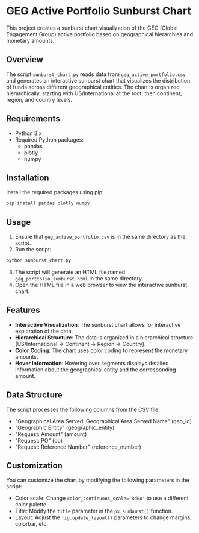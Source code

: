 # GEG Active Portfolio Sunburst Chart

This project creates a sunburst chart visualization of the GEG (Global Engagement Group) active portfolio based on geographical hierarchies and monetary amounts.

## Overview

The script `sunburst_chart.py` reads data from `geg_active_portfolio.csv` and generates an interactive sunburst chart that visualizes the distribution of funds across different geographical entities. The chart is organized hierarchically, starting with US/International at the root, then continent, region, and country levels.

## Requirements

- Python 3.x
- Required Python packages:
  - pandas
  - plotly
  - numpy

## Installation

Install the required packages using pip:

```bash
pip install pandas plotly numpy
```

## Usage

1. Ensure that `geg_active_portfolio.csv` is in the same directory as the script.
2. Run the script:

```bash
python sunburst_chart.py
```

3. The script will generate an HTML file named `geg_portfolio_sunburst.html` in the same directory.
4. Open the HTML file in a web browser to view the interactive sunburst chart.

## Features

- **Interactive Visualization**: The sunburst chart allows for interactive exploration of the data.
- **Hierarchical Structure**: The data is organized in a hierarchical structure (US/International → Continent → Region → Country).
- **Color Coding**: The chart uses color coding to represent the monetary amounts.
- **Hover Information**: Hovering over segments displays detailed information about the geographical entity and the corresponding amount.

## Data Structure

The script processes the following columns from the CSV file:
- "Geographical Area Served: Geographical Area Served Name" (geo_id)
- "Geographic Entity" (geographic_entity)
- "Request: Amount" (amount)
- "Request: PO" (po)
- "Request: Reference Number" (reference_number)

## Customization

You can customize the chart by modifying the following parameters in the script:
- Color scale: Change `color_continuous_scale='RdBu'` to use a different color palette.
- Title: Modify the `title` parameter in the `px.sunburst()` function.
- Layout: Adjust the `fig.update_layout()` parameters to change margins, colorbar, etc.